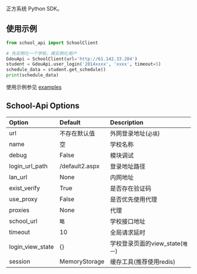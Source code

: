 正方系统 Python SDK。

## 使用示例

```Python
from school_api import SchoolClient

# 先实例化一个学校，再实例化用户
GdouApi = SchoolClient(url='http://61.142.33.204')
student = GdouApi.user_login('2014xxxx', 'xxxx', timeout=5)
schedule_data = student.get_schedule()
print(schedule_data)
```
使用示例参见 [examples](examples/)

## School-Api Options

| Option    | Default        |  Description       |
| :--------  | :-----        | :----      |
| url        | 不存在默认值  | 外网登录地址(`必填`) |
| name      | 空            | 学校名称 |
| debug     | False         | 模块调试   |
| login_url_path| /default2.aspx   | 登录地址路径 |
| lan_url       | None      | 内网地址            |
| exist_verify  | True      | 是否存在验证码      |
| use_proxy     | False     | 是否优先使用代理    |
| proxies       | None      | 代理                |
| school_url    | `略`      | 学校接口地址        |
| timeout       | 10        | 全局请求延时        |
| login_view_state  | {}    | 学校登录页面的view_state(`唯一`)  |
| session       | MemoryStorage | 缓存工具(推荐使用redis) |